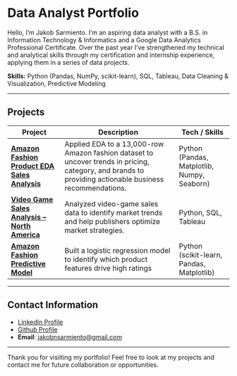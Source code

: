 # Data Analyst Portfolio

Hello, I’m Jakob Sarmiento. I’m an aspiring data analyst with a B.S. in Information Technology & Informatics and a Google Data Analytics Professional Certificate. Over the past year I’ve strengthened my technical and analytical skills through my certification and internship experience, applying them in a series of data projects. 

**Skills:** Python (Pandas, NumPy, scikit-learn), SQL, Tableau, Data Cleaning & Visualization, Predictive Modeling

---

## Projects

| Project | Description | Tech / Skills 
|--------|------------|---------------|
| **[Amazon Fashion Product EDA Sales Analysis](https://github.com/Jakob-Sarmiento/amazon-fashion-sales-eda-analysis)** | Applied EDA to a 13,000-row Amazon fashion dataset to uncover trends in pricing, category, and brands to providing actionable business recommendations.  | Python (Pandas, Matplotlib, Numpy, Seaborn) | 
| **[Video Game Sales Analysis – North America](https://github.com/Jakob-Sarmiento/north-american-video-game-sales-analysis)** | Analyzed video-game sales data to identify market trends and help publishers optimize market strategies.| Python, SQL, Tableau | 
| **[Amazon Fashion Predictive Model](https://github.com/Jakob-Sarmiento/amazon-fashion-sales-predictive-model)** | Built a logistic regression model to identify which product features drive high ratings| Python (scikit-learn, Pandas, Matplotlib) |
---

## Contact Information
- [LinkedIn Profile](https://www.linkedin.com/in/jakob-sarmiento-080074264/)  
- [Github Profile](https://github.com/Jakob-Sarmiento)
- **Email**: jakobnsarmiento@gmail.com

---
Thank you for visiiting my portfolio! Feel free to look at my projects and contact me for future collaboration or opportunities.

